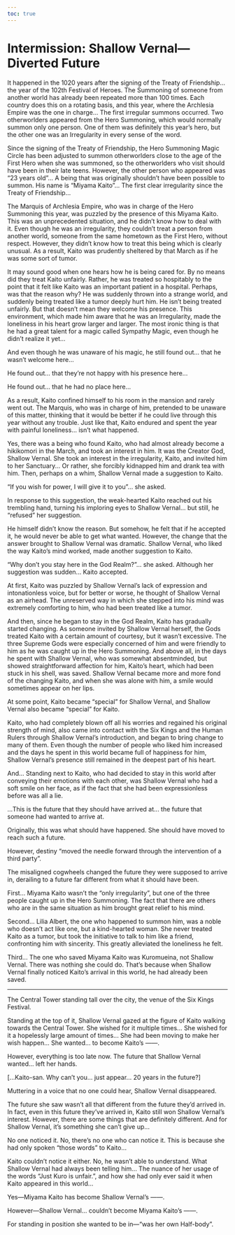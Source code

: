 ```yaml
---
toc: true
---
```


# Intermission: Shallow Vernal—Diverted Future

It happened in the 1020 years after the signing of the Treaty of Friendship...
the year of the 102th Festival of Heroes. The Summoning of someone from another
world has already been repeated more than 100 times. Each country does this on a
rotating basis, and this year, where the Archlesia Empire was the one in
charge... The first irregular summons occurred. Two otherworlders appeared from
the Hero Summoning, which would normally summon only one person. One of them was
definitely this year’s hero, but the other one was an Irregularity in every
sense of the word.

Since the signing of the Treaty of Friendship, the Hero Summoning Magic Circle
has been adjusted to summon otherworlders close to the age of the First Hero
when she was summoned, so the otherworlders who visit should have been in their
late teens. However, the other person who appeared was “23 years old”... A being
that was originally shouldn’t have been possible to summon. His name is “Miyama
Kaito”... The first clear irregularity since the Treaty of Friendship...

The Marquis of Archlesia Empire, who was in charge of the Hero Summoning this
year, was puzzled by the presence of this Miyama Kaito. This was an
unprecedented situation, and he didn’t know how to deal with it. Even though he
was an irregularity, they couldn’t treat a person from another world, someone
from the same hometown as the First Hero, without respect. However, they didn’t
know how to treat this being which is clearly unusual. As a result, Kaito was
prudently sheltered by that March as if he was some sort of tumor.

It may sound good when one hears how he is being cared for. By no means did they
treat Kaito unfairly. Rather, he was treated so hospitably to the point that it
felt like Kaito was an important patient in a hospital. Perhaps, was that the
reason why? He was suddenly thrown into a strange world, and suddenly being
treated like a tumor deeply hurt him. He isn’t being treated unfairly. But that
doesn’t mean they welcome his presence. This environment, which made him aware
that he was an Irregularity, made the loneliness in his heart grow larger and
larger. The most ironic thing is that he had a great talent for a magic called
Sympathy Magic, even though he didn’t realize it yet...

And even though he was unaware of his magic, he still found out... that he
wasn’t welcome here...

He found out... that they’re not happy with his presence here...

He found out... that he had no place here...

As a result, Kaito confined himself to his room in the mansion and rarely went
out. The Marquis, who was in charge of him, pretended to be unaware of this
matter, thinking that it would be better if he could live through this year
without any trouble. Just like that, Kaito endured and spent the year with
painful loneliness... isn’t what happened.

Yes, there was a being who found Kaito, who had almost already become a
hikikomori in the March, and took an interest in him. It was the Creator God,
Shallow Vernal. She took an interest in the irregularity, Kaito, and invited him
to her Sanctuary... Or rather, she forcibly kidnapped him and drank tea with
him. Then, perhaps on a whim, Shallow Vernal made a suggestion to Kaito.

“If you wish for power, I will give it to you”... she asked.

In response to this suggestion, the weak-hearted Kaito reached out his trembling
hand, turning his imploring eyes to Shallow Vernal... but still, he “refused”
her suggestion.

He himself didn’t know the reason. But somehow, he felt that if he accepted it,
he would never be able to get what wanted. However, the change that the answer
brought to Shallow Vernal was dramatic. Shallow Vernal, who liked the way
Kaito’s mind worked, made another suggestion to Kaito.

“Why don’t you stay here in the God Realm?”... she asked. Although her
suggestion was sudden... Kaito accepted.

At first, Kaito was puzzled by Shallow Vernal’s lack of expression and
intonationless voice, but for better or worse, he thought of Shallow Vernal as
an airhead. The unreserved way in which she stepped into his mind was extremely
comforting to him, who had been treated like a tumor.

And then, since he began to stay in the God Realm, Kaito has gradually started
changing. As someone invited by Shallow Vernal herself, the Gods treated Kaito
with a certain amount of courtesy, but it wasn’t excessive. The three Supreme
Gods were especially concerned of him and were friendly to him as he was caught
up in the Hero Summoning. And above all, in the days he spent with Shallow
Vernal, who was somewhat absentminded, but showed straightforward affection for
him, Kaito’s heart, which had been stuck in his shell, was saved. Shallow Vernal
became more and more fond of the changing Kaito, and when she was alone with
him, a smile would sometimes appear on her lips.

At some point, Kaito became “special” for Shallow Vernal, and Shallow Vernal
also became “special” for Kaito.

Kaito, who had completely blown off all his worries and regained his original
strength of mind, also came into contact with the Six Kings and the Human Rulers
through Shallow Vernal’s introduction, and began to bring change to many of
them. Even though the number of people who liked him increased and the days he
spent in this world became full of happiness for him, Shallow Vernal’s presence
still remained in the deepest part of his heart.

And... Standing next to Kaito, who had decided to stay in this world after
conveying their emotions with each other, was Shallow Vernal who had a soft
smile on her face, as if the fact that she had been expressionless before was
all a lie.

...This is the future that they should have arrived at... the future that
someone had wanted to arrive at.

Originally, this was what should have happened. She should have moved to reach
such a future.

However, destiny “moved the needle forward through the intervention of a third
party”.

The misaligned cogwheels changed the future they were supposed to arrive in,
derailing to a future far different from what it should have been.

First... Miyama Kaito wasn’t the “only irregularity”, but one of the three
people caught up in the Hero Summoning. The fact that there are others who are
in the same situation as him brought great relief to his mind.

Second... Lilia Albert, the one who happened to summon him, was a noble who
doesn’t act like one, but a kind-hearted woman. She never treated Kaito as a
tumor, but took the initiative to talk to him like a friend, confronting him
with sincerity. This greatly alleviated the loneliness he felt.

Third... The one who saved Miyama Kaito was Kuromueina, not Shallow Vernal.
There was nothing she could do. That’s because when Shallow Vernal finally
noticed Kaito’s arrival in this world, he had already been saved.

---

The Central Tower standing tall over the city, the venue of the Six Kings
Festival.

Standing at the top of it, Shallow Vernal gazed at the figure of Kaito walking
towards the Central Tower. She wished for it multiple times... She wished for it
a hopelessly large amount of times... She had been moving to make her wish
happen... She wanted... to become Kaito’s ――.

However, everything is too late now. The future that Shallow Vernal wanted...
left her hands.

[...Kaito-san. Why can’t you... just appear... 20 years in the future?]

Muttering in a voice that no one could hear, Shallow Vernal disappeared.

The future she saw wasn’t all that different from the future they’d arrived in.
In fact, even in this future they’ve arrived in, Kaito still won Shallow
Vernal’s interest. However, there are some things that are definitely different.
And for Shallow Vernal, it’s something she can’t give up...

No one noticed it. No, there’s no one who can notice it. This is because she had
only spoken “those words” to Kaito...

Kaito couldn’t notice it either. No, he wasn’t able to understand. What Shallow
Vernal had always been telling him... The nuance of her usage of the words “Just
Kuro is unfair.”, and how she had only ever said it when Kaito appeared in this
world...

Yes—Miyama Kaito has become Shallow Vernal’s ――.

However—Shallow Vernal... couldn’t become Miyama Kaito’s ――.

For standing in position she wanted to be in—“was her own Half-body”.
